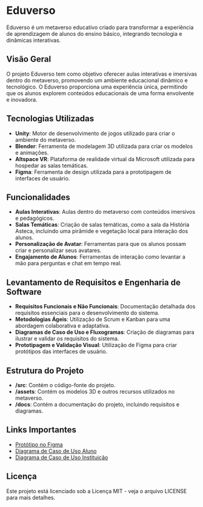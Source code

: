 # Eduverso

Eduverso é um metaverso educativo criado para transformar a experiência de aprendizagem de alunos do ensino básico, integrando tecnologia e dinâmicas interativas.

## Visão Geral

O projeto Eduverso tem como objetivo oferecer aulas interativas e imersivas dentro do metaverso, promovendo um ambiente educacional dinâmico e tecnológico. O Eduverso proporciona uma experiência única, permitindo que os alunos explorem conteúdos educacionais de uma forma envolvente e inovadora.

## Tecnologias Utilizadas

- **Unity**: Motor de desenvolvimento de jogos utilizado para criar o ambiente do metaverso.
- **Blender**: Ferramenta de modelagem 3D utilizada para criar os modelos e animações.
- **Altspace VR**: Plataforma de realidade virtual da Microsoft utilizada para hospedar as salas temáticas.
- **Figma**: Ferramenta de design utilizada para a prototipagem de interfaces de usuário.

## Funcionalidades

- **Aulas Interativas**: Aulas dentro do metaverso com conteúdos imersivos e pedagógicos.
- **Salas Temáticas**: Criação de salas temáticas, como a sala da História Asteca, incluindo uma pirâmide e vegetação local para interação dos alunos.
- **Personalização de Avatar**: Ferramentas para que os alunos possam criar e personalizar seus avatares.
- **Engajamento de Alunos**: Ferramentas de interação como levantar a mão para perguntas e chat em tempo real.

## Levantamento de Requisitos e Engenharia de Software

- **Requisitos Funcionais e Não Funcionais**: Documentação detalhada dos requisitos essenciais para o desenvolvimento do sistema.
- **Metodologias Ágeis**: Utilização de Scrum e Kanban para uma abordagem colaborativa e adaptativa.
- **Diagramas de Caso de Uso e Fluxogramas**: Criação de diagramas para ilustrar e validar os requisitos do sistema.
- **Prototipagem e Validação Visual**: Utilização de Figma para criar protótipos das interfaces de usuário.

## Estrutura do Projeto

- **/src**: Contém o código-fonte do projeto.
- **/assets**: Contém os modelos 3D e outros recursos utilizados no metaverso.
- **/docs**: Contém a documentação do projeto, incluindo requisitos e diagramas.

## Links Importantes

- [Protótipo no Figma](https://www.figma.com/design/3nJ6GoxRg3bGZlYvPmh9ym/EduVerso?node-id=0-1)
- [Diagrama de Caso de Uso Aluno](https://yuml.me/taldujoaozin/CasoDeUsoAluno.png)
- [Diagrama de Caso de Uso Instituição](https://yuml.me/taldujoaozin/CasoDeUsoInstituicao.png)

## Licença
Este projeto está licenciado sob a Licença MIT - veja o arquivo LICENSE para mais detalhes.
